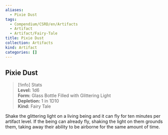 ```yaml
---
aliases:
  - Pixie Dust
tags:
  - Compendium/CSRD/en/Artifacts
  - Artifact
  - Artifact/Fairy-Tale
title: Pixie Dust
collection: Artifacts
kind: Artifact
categories: []
---
```

## Pixie Dust  
>[!info] Stats  
> **Level:** 1d6  
> **Form:** Glass Bottle Filled with Glittering Light  
> **Depletion:** 1 in 1D10  
> **Kind:** Fairy Tale
  
Shake the glittering light on a living being and it can fly for ten minutes per artifact level. If the being can already fly, shaking the light on them grounds them, taking away their ability to be airborne for the same amount of time.